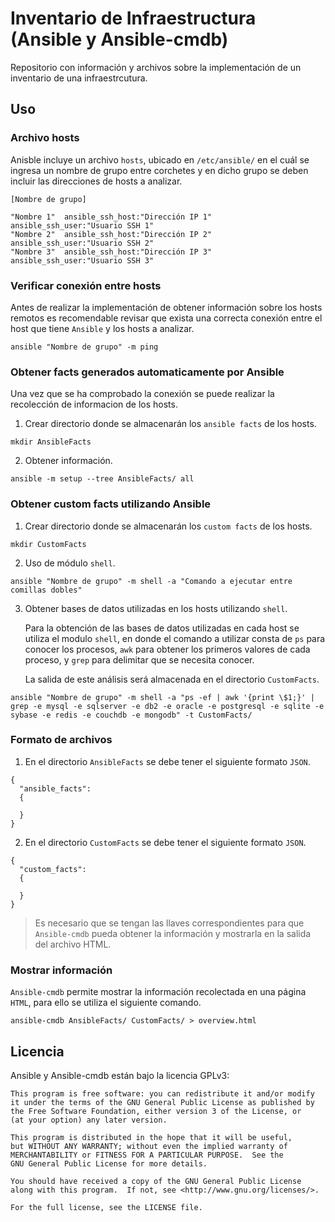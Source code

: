 # Inventario de Infraestructura (Ansible y Ansible-cmdb)

Repositorio con información y archivos sobre la implementación de un inventario de una infraestrcutura.

## Uso


### Archivo hosts

Anisble incluye un archivo ``hosts``, ubicado en ``/etc/ansible/`` en el cuál se ingresa un nombre de grupo entre corchetes y en dicho grupo se deben incluir las direcciones de hosts a analizar.

```
[Nombre de grupo]

"Nombre 1"  ansible_ssh_host:"Dirección IP 1"   ansible_ssh_user:"Usuario SSH 1"
"Nombre 2"  ansible_ssh_host:"Dirección IP 2"   ansible_ssh_user:"Usuario SSH 2"
"Nombre 3"  ansible_ssh_host:"Dirección IP 3"   ansible_ssh_user:"Usuario SSH 3"

```

### Verificar conexión entre hosts

Antes de realizar la implementación de obtener información sobre los hosts remotos es recomendable revisar que exista una correcta conexión entre el host que tiene `Ansible` y los hosts a analizar. 

```
ansible "Nombre de grupo" -m ping
```

### Obtener facts generados automaticamente por Ansible

Una vez que se ha comprobado la conexión se puede realizar la recolección de informacion de los hosts.

1. Crear directorio donde se almacenarán los ``ansible facts`` de los hosts.

```
mkdir AnsibleFacts
```

2. Obtener información.

```
ansible -m setup --tree AnsibleFacts/ all
```

### Obtener custom facts utilizando Ansible

1. Crear directorio donde se almacenarán los ``custom facts`` de los hosts.

```
mkdir CustomFacts
```

2. Uso de módulo ``shell``.

```
ansible "Nombre de grupo" -m shell -a "Comando a ejecutar entre comillas dobles"
```

3. Obtener bases de datos utilizadas en los hosts utilizando ``shell``.

    Para la obtención de las bases de datos utilizadas en cada host se utiliza el modulo ``shell``, en donde el comando a         utilizar consta de ``ps`` para conocer los procesos, ``awk`` para obtener los primeros valores de cada proceso, y ``grep``     para delimitar que se necesita conocer. 

    La salida de este análisis será almacenada en el directorio ``CustomFacts``.

```
ansible "Nombre de grupo" -m shell -a "ps -ef | awk '{print \$1;}' | grep -e mysql -e sqlserver -e db2 -e oracle -e postgresql -e sqlite -e sybase -e redis -e couchdb -e mongodb" -t CustomFacts/
```

### Formato de archivos

1. En el directorio ``AnsibleFacts`` se debe tener el siguiente formato ``JSON``.

```
{
  "ansible_facts":
  { 
  
  }
}
```


2. En el directorio ``CustomFacts`` se debe tener el siguiente formato ``JSON``.

```
{
  "custom_facts":
  { 
  
  }
}
```

> Es necesario que se tengan las llaves correspondientes para que ``Ansible-cmdb`` pueda obtener la información y mostrarla en la salida del archivo HTML.

### Mostrar información

``Ansible-cmdb`` permite mostrar la información recolectada en una página ``HTML``, para ello se utiliza el siguiente comando.

```
ansible-cmdb AnsibleFacts/ CustomFacts/ > overview.html
```

## Licencia

Ansible y Ansible-cmdb están bajo la licencia GPLv3:

```
This program is free software: you can redistribute it and/or modify
it under the terms of the GNU General Public License as published by
the Free Software Foundation, either version 3 of the License, or
(at your option) any later version.

This program is distributed in the hope that it will be useful,
but WITHOUT ANY WARRANTY; without even the implied warranty of
MERCHANTABILITY or FITNESS FOR A PARTICULAR PURPOSE.  See the
GNU General Public License for more details.

You should have received a copy of the GNU General Public License
along with this program.  If not, see <http://www.gnu.org/licenses/>.

For the full license, see the LICENSE file.
```
